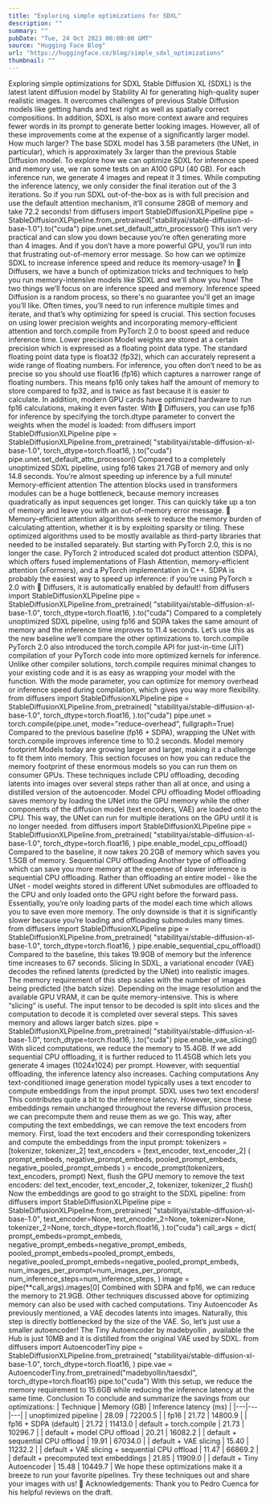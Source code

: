 ```yaml
---
title: "Exploring simple optimizations for SDXL"
description: ""
summary: ""
pubDate: "Tue, 24 Oct 2023 00:00:00 GMT"
source: "Hugging Face Blog"
url: "https://huggingface.co/blog/simple_sdxl_optimizations"
thumbnail: ""
---
```


Exploring simple optimizations for SDXL
Stable Diffusion XL (SDXL) is the latest latent diffusion model by Stability AI for generating high-quality super realistic images. It overcomes challenges of previous Stable Diffusion models like getting hands and text right as well as spatially correct compositions. In addition, SDXL is also more context aware and requires fewer words in its prompt to generate better looking images.
However, all of these improvements come at the expense of a significantly larger model. How much larger? The base SDXL model has 3.5B parameters (the UNet, in particular), which is approximately 3x larger than the previous Stable Diffusion model.
To explore how we can optimize SDXL for inference speed and memory use, we ran some tests on an A100 GPU (40 GB). For each inference run, we generate 4 images and repeat it 3 times. While computing the inference latency, we only consider the final iteration out of the 3 iterations.
So if you run SDXL out-of-the-box as is with full precision and use the default attention mechanism, it’ll consume 28GB of memory and take 72.2 seconds!
from diffusers import StableDiffusionXLPipeline
pipe = StableDiffusionXLPipeline.from_pretrained("stabilityai/stable-diffusion-xl-base-1.0").to("cuda")
pipe.unet.set_default_attn_processor()
This isn’t very practical and can slow you down because you’re often generating more than 4 images. And if you don’t have a more powerful GPU, you’ll run into that frustrating out-of-memory error message. So how can we optimize SDXL to increase inference speed and reduce its memory-usage?
In 🤗 Diffusers, we have a bunch of optimization tricks and techniques to help you run memory-intensive models like SDXL and we'll show you how! The two things we’ll focus on are inference speed and memory.
Inference speed
Diffusion is a random process, so there's no guarantee you'll get an image you’ll like. Often times, you’ll need to run inference multiple times and iterate, and that’s why optimizing for speed is crucial. This section focuses on using lower precision weights and incorporating memory-efficient attention and torch.compile
from PyTorch 2.0 to boost speed and reduce inference time.
Lower precision
Model weights are stored at a certain precision which is expressed as a floating point data type. The standard floating point data type is float32 (fp32), which can accurately represent a wide range of floating numbers. For inference, you often don’t need to be as precise so you should use float16 (fp16) which captures a narrower range of floating numbers. This means fp16 only takes half the amount of memory to store compared to fp32, and is twice as fast because it is easier to calculate. In addition, modern GPU cards have optimized hardware to run fp16 calculations, making it even faster.
With 🤗 Diffusers, you can use fp16 for inference by specifying the torch.dtype
parameter to convert the weights when the model is loaded:
from diffusers import StableDiffusionXLPipeline
pipe = StableDiffusionXLPipeline.from_pretrained(
"stabilityai/stable-diffusion-xl-base-1.0",
torch_dtype=torch.float16,
).to("cuda")
pipe.unet.set_default_attn_processor()
Compared to a completely unoptimized SDXL pipeline, using fp16 takes 21.7GB of memory and only 14.8 seconds. You’re almost speeding up inference by a full minute!
Memory-efficient attention
The attention blocks used in transformers modules can be a huge bottleneck, because memory increases quadratically as input sequences get longer. This can quickly take up a ton of memory and leave you with an out-of-memory error message. 😬
Memory-efficient attention algorithms seek to reduce the memory burden of calculating attention, whether it is by exploiting sparsity or tiling. These optimized algorithms used to be mostly available as third-party libraries that needed to be installed separately. But starting with PyTorch 2.0, this is no longer the case. PyTorch 2 introduced scaled dot product attention (SDPA), which offers fused implementations of Flash Attention, memory-efficient attention (xFormers), and a PyTorch implementation in C++. SDPA is probably the easiest way to speed up inference: if you’re using PyTorch ≥ 2.0 with 🤗 Diffusers, it is automatically enabled by default!
from diffusers import StableDiffusionXLPipeline
pipe = StableDiffusionXLPipeline.from_pretrained(
"stabilityai/stable-diffusion-xl-base-1.0",
torch_dtype=torch.float16,
).to("cuda")
Compared to a completely unoptimized SDXL pipeline, using fp16 and SDPA takes the same amount of memory and the inference time improves to 11.4 seconds. Let’s use this as the new baseline we’ll compare the other optimizations to.
torch.compile
PyTorch 2.0 also introduced the torch.compile
API for just-in-time (JIT) compilation of your PyTorch code into more optimized kernels for inference. Unlike other compiler solutions, torch.compile
requires minimal changes to your existing code and it is as easy as wrapping your model with the function.
With the mode
parameter, you can optimize for memory overhead or inference speed during compilation, which gives you way more flexibility.
from diffusers import StableDiffusionXLPipeline
pipe = StableDiffusionXLPipeline.from_pretrained(
"stabilityai/stable-diffusion-xl-base-1.0",
torch_dtype=torch.float16,
).to("cuda")
pipe.unet = torch.compile(pipe.unet, mode="reduce-overhead", fullgraph=True)
Compared to the previous baseline (fp16 + SDPA), wrapping the UNet with torch.compile
improves inference time to 10.2 seconds.
Model memory footprint
Models today are growing larger and larger, making it a challenge to fit them into memory. This section focuses on how you can reduce the memory footprint of these enormous models so you can run them on consumer GPUs. These techniques include CPU offloading, decoding latents into images over several steps rather than all at once, and using a distilled version of the autoencoder.
Model CPU offloading
Model offloading saves memory by loading the UNet into the GPU memory while the other components of the diffusion model (text encoders, VAE) are loaded onto the CPU. This way, the UNet can run for multiple iterations on the GPU until it is no longer needed.
from diffusers import StableDiffusionXLPipeline
pipe = StableDiffusionXLPipeline.from_pretrained(
"stabilityai/stable-diffusion-xl-base-1.0",
torch_dtype=torch.float16,
)
pipe.enable_model_cpu_offload()
Compared to the baseline, it now takes 20.2GB of memory which saves you 1.5GB of memory.
Sequential CPU offloading
Another type of offloading which can save you more memory at the expense of slower inference is sequential CPU offloading. Rather than offloading an entire model - like the UNet - model weights stored in different UNet submodules are offloaded to the CPU and only loaded onto the GPU right before the forward pass. Essentially, you’re only loading parts of the model each time which allows you to save even more memory. The only downside is that it is significantly slower because you’re loading and offloading submodules many times.
from diffusers import StableDiffusionXLPipeline
pipe = StableDiffusionXLPipeline.from_pretrained(
"stabilityai/stable-diffusion-xl-base-1.0",
torch_dtype=torch.float16,
)
pipe.enable_sequential_cpu_offload()
Compared to the baseline, this takes 19.9GB of memory but the inference time increases to 67 seconds.
Slicing
In SDXL, a variational encoder (VAE) decodes the refined latents (predicted by the UNet) into realistic images. The memory requirement of this step scales with the number of images being predicted (the batch size). Depending on the image resolution and the available GPU VRAM, it can be quite memory-intensive.
This is where “slicing” is useful. The input tensor to be decoded is split into slices and the computation to decode it is completed over several steps. This saves memory and allows larger batch sizes.
pipe = StableDiffusionXLPipeline.from_pretrained(
"stabilityai/stable-diffusion-xl-base-1.0",
torch_dtype=torch.float16,
).to("cuda")
pipe.enable_vae_slicing()
With sliced computations, we reduce the memory to 15.4GB. If we add sequential CPU offloading, it is further reduced to 11.45GB which lets you generate 4 images (1024x1024) per prompt. However, with sequential offloading, the inference latency also increases.
Caching computations
Any text-conditioned image generation model typically uses a text encoder to compute embeddings from the input prompt. SDXL uses two text encoders! This contributes quite a bit to the inference latency. However, since these embeddings remain unchanged throughout the reverse diffusion process, we can precompute them and reuse them as we go. This way, after computing the text embeddings, we can remove the text encoders from memory.
First, load the text encoders and their corresponding tokenizers and compute the embeddings from the input prompt:
tokenizers = [tokenizer, tokenizer_2]
text_encoders = [text_encoder, text_encoder_2]
(
prompt_embeds,
negative_prompt_embeds,
pooled_prompt_embeds,
negative_pooled_prompt_embeds
) = encode_prompt(tokenizers, text_encoders, prompt)
Next, flush the GPU memory to remove the text encoders:
del text_encoder, text_encoder_2, tokenizer, tokenizer_2
flush()
Now the embeddings are good to go straight to the SDXL pipeline:
from diffusers import StableDiffusionXLPipeline
pipe = StableDiffusionXLPipeline.from_pretrained(
"stabilityai/stable-diffusion-xl-base-1.0",
text_encoder=None,
text_encoder_2=None,
tokenizer=None,
tokenizer_2=None,
torch_dtype=torch.float16,
).to("cuda")
call_args = dict(
prompt_embeds=prompt_embeds,
negative_prompt_embeds=negative_prompt_embeds,
pooled_prompt_embeds=pooled_prompt_embeds,
negative_pooled_prompt_embeds=negative_pooled_prompt_embeds,
num_images_per_prompt=num_images_per_prompt,
num_inference_steps=num_inference_steps,
)
image = pipe(**call_args).images[0]
Combined with SDPA and fp16, we can reduce the memory to 21.9GB. Other techniques discussed above for optimizing memory can also be used with cached computations.
Tiny Autoencoder
As previously mentioned, a VAE decodes latents into images. Naturally, this step is directly bottlenecked by the size of the VAE. So, let’s just use a smaller autoencoder! The Tiny Autoencoder by madebyollin
, available the Hub is just 10MB and it is distilled from the original VAE used by SDXL.
from diffusers import AutoencoderTiny
pipe = StableDiffusionXLPipeline.from_pretrained(
"stabilityai/stable-diffusion-xl-base-1.0",
torch_dtype=torch.float16,
)
pipe.vae = AutoencoderTiny.from_pretrained("madebyollin/taesdxl", torch_dtype=torch.float16)
pipe.to("cuda")
With this setup, we reduce the memory requirement to 15.6GB while reducing the inference latency at the same time.
Conclusion
To conclude and summarize the savings from our optimizations:
| Technique | Memory (GB) | Inference latency (ms) |
|---|---|---|
| unoptimized pipeline | 28.09 | 72200.5 |
| fp16 | 21.72 | 14800.9 |
| fp16 + SDPA (default) | 21.72 | 11413.0 |
default + torch.compile |
21.73 | 10296.7 |
| default + model CPU offload | 20.21 | 16082.2 |
| default + sequential CPU offload | 19.91 | 67034.0 |
| default + VAE slicing | 15.40 | 11232.2 |
| default + VAE slicing + sequential CPU offload | 11.47 | 66869.2 |
| default + precomputed text embeddings | 21.85 | 11909.0 |
| default + Tiny Autoencoder | 15.48 | 10449.7 |
We hope these optimizations make it a breeze to run your favorite pipelines. Try these techniques out and share your images with us! 🤗
Acknowledgements: Thank you to Pedro Cuenca for his helpful reviews on the draft.